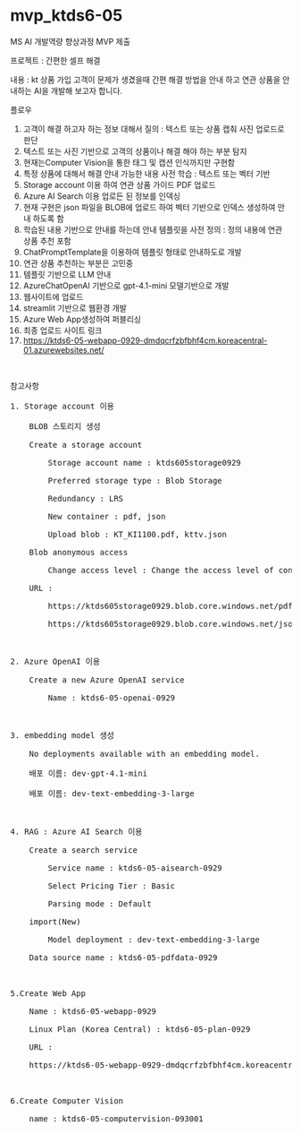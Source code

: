 # mvp_ktds6-05
MS AI 개발역량 향상과정 MVP 제출

프로젝트 : 간편한 셀프 해결

내용 : kt 상품 가입 고객이 문제가 생겼을때 간편 해결 방법을 안내 하고 연관 상품을 안내하는 AI을 개발해 보고자 합니다.

플로우
1. 고객이 해결 하고자 하는 정보 대해서 질의 : 텍스트 또는 상품 캡춰 사진 업로드로 판단
2. 텍스트 또는 사진 기반으로 고객의 상품이나 해결 해야 하는 부분 탐지
3. 현재는Computer Vision을 통한 태그 및 캡션 인식까지만 구현함
4. 특정 상품에 대해서 해결 안내 가능한 내용 사전 학습 : 텍스트 또는 벡터 기반
5. Storage account 이용 하여 연관 상품 가이드 PDF 업로드
6. Azure AI Search 이용 업로든 된 정보를 인덱싱
7. 현재 구현은 json 파일을 BLOB에 업로드 하여 벡터 기반으로 인덱스 생성하여 안내 하도록 함
8. 학습된 내용 기반으로 안내를 하는데 안내 템플릿을 사전 정의 : 정의 내용에 연관 상품 추천 포함
9. ChatPromptTemplate을 이용하여 템플릿 형태로 안내하도로 개발
10. 연관 상품 추천하는 부분은 고민중
11. 템플릿 기반으로 LLM 안내
12. AzureChatOpenAI 기반으로 gpt-4.1-mini 모델기반으로 개발
13. 웹사이트에 업로드
14. streamlit 기반으로 웹환경 개발
15. Azure Web App생성하여 퍼블리싱
16. 최종 업로드 사이트 링크
17. https://ktds6-05-webapp-0929-dmdqcrfzbfbhf4cm.koreacentral-01.azurewebsites.net/
    
</br>
<PRE>
참고사항</br>
1. Storage account 이용</br>
	BLOB 스토리지 생성</br>
	Create a storage account</br>
		Storage account name : ktds605storage0929</br>
		Preferred storage type : Blob Storage</br>
		Redundancy : LRS</br>
		New container : pdf, json</br>
		Upload blob : KT_KI1100.pdf, kttv.json</br>
	Blob anonymous access</br>
		Change access level : Change the access level of container 'pdf'. => container</br>
	URL : </br>
		https://ktds605storage0929.blob.core.windows.net/pdf/KT_MAR4510C.pdf</br>
		https://ktds605storage0929.blob.core.windows.net/json/kttv.json</br>
</br>
2. Azure OpenAI 이용</br>
	Create a new Azure OpenAI service</br>
		Name : ktds6-05-openai-0929</br>
</br>
3. embedding model 생성</br>
	No deployments available with an embedding model.</br>
	배포 이름: dev-gpt-4.1-mini</br>
	배포 이름: dev-text-embedding-3-large</br>
</br>	
4. RAG : Azure AI Search 이용</br>
	Create a search service</br>
		Service name : ktds6-05-aisearch-0929</br>
		Select Pricing Tier : Basic</br>
		Parsing mode : Default</br>	
	import(New)</br>
		Model deployment : dev-text-embedding-3-large</br>	
	Data source name : ktds6-05-pdfdata-0929</br>
</br>	
5.Create Web App</br>
	Name : ktds6-05-webapp-0929</br>
	Linux Plan (Korea Central) : ktds6-05-plan-0929</br>
	URL : </br>
	https://ktds6-05-webapp-0929-dmdqcrfzbfbhf4cm.koreacentral-01.azurewebsites.net/</br>
</br>
6.Create Computer Vision</br>
	name : ktds6-05-computervision-093001</br>
</PRE>
